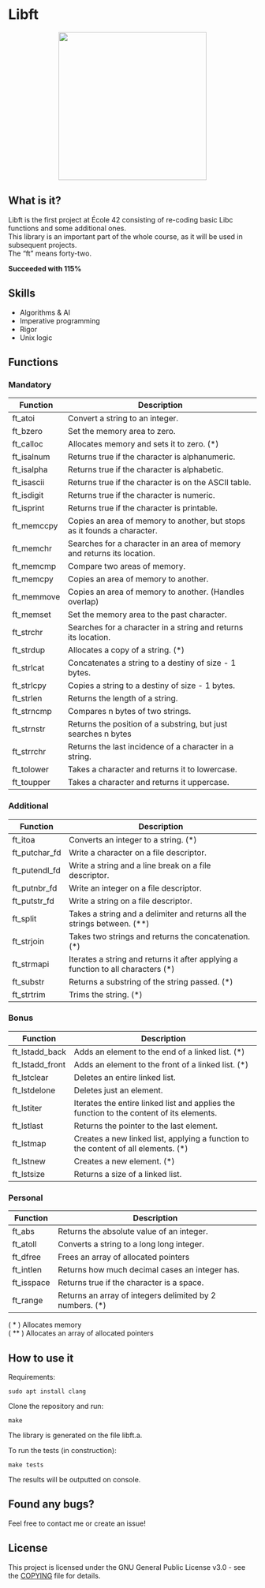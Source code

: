 # Libft

<div align="center">
  <img width="300px" src="https://cdn-icons-png.flaticon.com/512/225/225730.png"/>
</div>  


## What is it?
Libft is the first project at École 42 consisting of re-coding basic Libc functions and some additional ones.  
This library is an important part of the whole course, as it will be used in subsequent projects.  
The “ft” means forty-two.

**Succeeded with 115%**

## Skills
- Algorithms & AI
- Imperative programming
- Rigor
- Unix logic

## Functions
### Mandatory
| Function   | Description                                                              |
|------------|--------------------------------------------------------------------------|
| ft_atoi    | Convert a string to an integer.                                          |
| ft_bzero   | Set the memory area to zero.                                             |
| ft_calloc  | Allocates memory and sets it to zero. (*)                                |
| ft_isalnum | Returns true if the character is alphanumeric.                           |
| ft_isalpha | Returns true if the character is alphabetic.                             |
| ft_isascii | Returns true if the character is on the ASCII table.                     |
| ft_isdigit | Returns true if the character is numeric.                                |
| ft_isprint | Returns true if the character is printable.                              |
| ft_memccpy | Copies an area of memory to another, but stops as it founds a character. |
| ft_memchr  | Searches for a character in an area of memory and returns its location.  |
| ft_memcmp  | Compare two areas of memory.                                             |
| ft_memcpy  | Copies an area of memory to another.                                     |
| ft_memmove | Copies an area of memory to another. (Handles overlap)                   |
| ft_memset  | Set the memory area to the past character.                               |
| ft_strchr  | Searches for a character in a string and returns its location.           |
| ft_strdup  | Allocates a copy of a string. (*)                                        |
| ft_strlcat | Concatenates a string to a destiny of size - 1 bytes.                  |
| ft_strlcpy | Copies a string to a destiny of size - 1 bytes.                        |
| ft_strlen  | Returns the length of a string.                                          |
| ft_strncmp | Compares n bytes of two strings.                                         |
| ft_strnstr | Returns the position of a substring, but just searches n bytes           |
| ft_strrchr | Returns the last incidence of a character in a string.                   |
| ft_tolower | Takes a character and returns it to lowercase.                              |
| ft_toupper | Takes a character and returns it uppercase.                              |

### Additional
| Function      | Description                                                                       |
|---------------|-----------------------------------------------------------------------------------|
| ft_itoa       | Converts an integer to a string. (*)                                              |
| ft_putchar_fd | Write a character on a file descriptor.                                           |
| ft_putendl_fd | Write a string and a line break on a file descriptor.                             |
| ft_putnbr_fd  | Write an integer on a file descriptor.                                            |
| ft_putstr_fd  | Write a string on a file descriptor.                                              |
| ft_split      | Takes a string and a delimiter and returns all the strings between. (**)          |
| ft_strjoin    | Takes two strings and returns the concatenation. (*)                              |
| ft_strmapi    | Iterates a string and returns it after applying a function to all characters (*)  |
| ft_substr     | Returns a substring of the string passed. (*)                                     |
| ft_strtrim    | Trims the string. (*)                                                             |

### Bonus
| Function        | Description                                                                              |
|-----------------|------------------------------------------------------------------------------------------|
| ft_lstadd_back  | Adds an element to the end of a linked list. (*)                                         |
| ft_lstadd_front | Adds an element to the front of a linked list. (*)                                       |
| ft_lstclear     | Deletes an entire linked list.                                                           |
| ft_lstdelone    | Deletes just an element.                                                                 |
| ft_lstiter      | Iterates the entire linked list and applies the function to the content of its elements. |
| ft_lstlast      | Returns the pointer to the last element.                                                 |
| ft_lstmap       | Creates a new linked list, applying a function to the content of all elements. (*)       |
| ft_lstnew       | Creates a new element. (*)                                                               |
| ft_lstsize      | Returns a size of a linked list.                                                         |

### Personal
| Function   | Description                                              |
|------------|----------------------------------------------------------|
| ft_abs     | Returns the absolute value of an integer.                |
| ft_atoll   | Converts a string to a long long integer.                |
| ft_dfree   | Frees an array of allocated pointers                     |
| ft_intlen  | Returns how much decimal cases an integer has.           |
| ft_isspace | Returns true if the character is a space.                |
| ft_range   | Returns an array of integers delimited by 2 numbers. (*) |

( * ) Allocates memory  
( ** ) Allocates an array of allocated pointers

## How to use it
Requirements:
```shell
sudo apt install clang
```

Clone the repository and run:
```shell
make
```

The library is generated on the file libft.a.

To run the tests (in construction):
```shell
make tests
```
The results will be outputted on console.

## Found any bugs?
Feel free to contact me or create an issue!

## License
This project is licensed under the GNU General Public License v3.0 - see the [COPYING](https://github.com/hde-oliv/libft/blob/master/COPYING) file for details.
